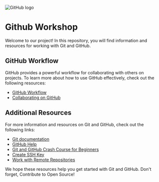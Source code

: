 ![GitHub logo](https://github.githubassets.com/images/modules/logos_page/GitHub-Logo.png)

# Github Workshop

Welcome to our project! In this repository, you will find information and resources for working with Git and GitHub.

## GitHub Workflow

GitHub provides a powerful workflow for collaborating with others on projects. To learn more about how to use GitHub effectively, check out the following resources:

- [GitHub Workflow](https://guides.github.com/introduction/flow/)
- [Collaborating on GitHub](https://help.github.com/en/github/collaborating-with-issues-and-pull-requests/collaborating-on-github)

## Additional Resources

For more information and resources on Git and GitHub, check out the following links:

- [Git documentation](https://git-scm.com/docs)
- [GitHub Help](https://help.github.com/)
- [Git and GitHub Crash Course for Beginners](https://www.youtube.com/watch?v=SWYqp7iY_Tc)
- [Create SSH Key](https://www.youtube.com/watch?v=280cwyNnlFE&ab_channel=CeSIUM-CentrodeEstudantesdeEngenhariaInform%C3%A1ticadaUniversidadedoMinho)
- [Work with Remote Repositories](https://www.youtube.com/watch?v=e65XNaUc6zE&ab_channel=CeSIUM-CentrodeEstudantesdeEngenhariaInform%C3%A1ticadaUniversidadedoMinho)

We hope these resources help you get started with Git and GitHub. 
Don't forget, Contribute to Open Source!
